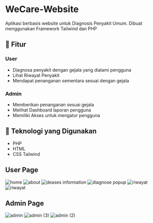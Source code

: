 ﻿# WeCare-Website
 
Aplikasi berbasis website untuk Diagnosis Penyakit Umum. Dibuat menggunakan Framework Tailwind dan PHP

## 📱 Fitur
### User
- Diagnosa penyakit dengan gejala yang dialami pengguna
- Lihat Riwayat Penyakit
- Mendapat penanganan sementara sesuai dengan gejala
### Admin
- Memberikan penanganan sesuai gejala
- Melihat Dashboard laporan pengguna
- Memiliki Akses untuk mengatur pengguna

## 🚀 Teknologi yang Digunakan

- PHP
- HTML
- CSS Tailwind

## User Page
![home](https://github.com/user-attachments/assets/ba7546df-1079-4197-ad16-8c2285442ab9)
![about](https://github.com/user-attachments/assets/30be663d-b030-44d4-bdd2-13a8e121264b)
![deases information](https://github.com/user-attachments/assets/f381e578-9015-4537-8c64-ec5ef7e4f82e)
![diagnose popup](https://github.com/user-attachments/assets/1f5586a4-b4d7-4f1b-9177-fa540e8de102)
![riwayat](https://github.com/user-attachments/assets/a3ad60fb-bc0c-4819-bf3a-bace76c865c8)
![riwayat](https://github.com/user-attachments/assets/8ab16061-0ae3-4e66-8812-79ae0ec91112)


## Admin Page
![admin](https://github.com/user-attachments/assets/48a68ecf-41d3-459f-b8a8-c67e34593a10)
![admin (3)](https://github.com/user-attachments/assets/da5578f2-7c24-4ec1-8dfa-d9ba6919349d)
![admin (2)](https://github.com/user-attachments/assets/09062a80-0b12-4647-add8-666df921840b)
